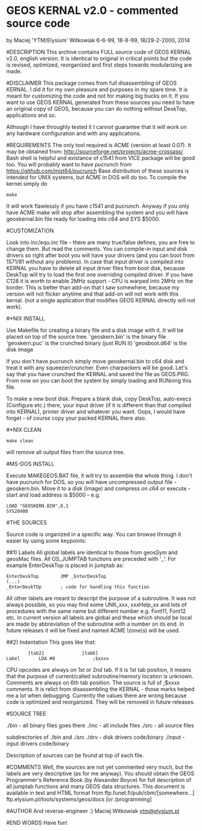 

GEOS KERNAL v2.0 - commented source code
========================================
by Maciej 'YTM/Elysium' Witkowiak
6-6-99, 18-8-99, 18/29-2-2000, 2014



#DESCRIPTION
This archive contains FULL source code of GEOS KERNAL v2.0, english version.
It is identical to original in critical points but the code is revised,
optimized, reorganized and first steps towards modularizing are made.



#DISCLAIMER
This package comes from full disassembling of GEOS KERNAL. I did it for my
own pleasure and purposes in my spare time. It is meant for customizing the
code and not for making big bucks on it. If you want to use GEOS KERNAL
generated from these sources you need to have an original copy of GEOS,
because you can do nothing without DeskTop, applications and so.

Although I have throughly tested it I cannot guarantee that it will work on
any hardware configuration and with any applications.



#REQUIREMENTS
The only tool required is ACME (version at least 0.07). It may be obtained
from:
http://sourceforge.net/projects/acme-crossass/
Bash shell is helpful and existance of c1541 from VICE package will be good
too. You will probably want to have pucrunch from 
https://github.com/mist64/pucrunch
Base distribution of these sources is intended for UNIX systems, but ACME in
DOS will do too.
To compile the kernel simply do
```
make
```
It will work flawlessly if you have c1541 and pucrunch. Anyway if you only
have ACME make will stop after assembling the system and you will have
geoskernal.bin file ready for loading into c64 and SYS $5000.


#CUSTOMIZATION

Look into inc/equ.inc file - there are many true/false defines, you are free
to change them. But read the comments. You can compile-in input and disk
drivers so right after boot you will have your drivers (and you can boot from
1571/81 without any problems). In case that input driver is compiled into
KERNAL you have to delete all input driver files from boot disk, because
DeskTop will try to load the first one overriding compiled driver.
If you have C128 it is worth to enable 2MHz support - CPU is warped into 2MHz
on the border. This is better than add-on that I saw somewhere, because my
version will not flicker anytime and that add-on will not work with this
kernal. (not a single application that modifies GEOS KERNAL directly will not
work).



#*NIX INSTALL

Use Makefile for creating a binary file and a disk image with it. It will
be placed on top of the source tree.
'geoskern.bin' is the binary file
'geoskern.puc' is the crunched binary (just RUN it)
'geosboot.d64'   is the disk image

If you don't have pucrunch simply move geoskernal.bin to c64 disk and treat it
with any squeezer/cruncher. Even charpackers will be good. Let's say
that you have crunched the KERNAL and saved the file as GEOS.PRG. From now on
you can boot the system by simply loading and RUNning this file.

To make a new boot disk:
Prepare a blank disk, copy DeskTop, auto-execs (Configure etc.) there,
your input driver (if it is different than that compiled into KERNAL), printer
driver and whatever you want. Oops, I would have forget - of course copy your
packed KERNAL there also.



#*NIX CLEAN
```
make clean
```
will remove all output files from the source tree.


#MS-DOS INSTALL

Execute MAKEGEOS.BAT file, it will try to assemble the whole thing. I don't have pucrunch for
DOS, so you will have uncompressed output file - geoskern.bin. Move it to a disk (image) and
compress on c64 or execute - start and load address is $5000 - e.g.
```
LOAD "GEOSKERN.BIN",8,1
SYS20480
```

#THE SOURCES

Source code is organized in a specific way. You can browse through it easier
by using some keypoints:

##1) Labels
All global labels are identical to those from geosSym and geosMac files. All
OS_JUMPTAB functions are preceded with '_'. For example EnterDeskTop is placed
in jumptab as:
```
EnterDeskTop		JMP _EnterDeskTop
(...)
_EnterDeskTOp		; code for handling this function
```

All other labels are meant to descript the purpose of a subroutine. It was not
always possible, so you may find some UNK_xxx, xxxHelp_xx and lots of
procedures with the same name but different number e.g. Font11, Font12 etc.
In current version all labels are global and these which should be local are
made by abbreviation of the subroutine with a number on its end.
In future releases it will be fixed and named ACME !zone(s) will be used.

##2) Indentation
This goes like that:
```
		[tab2]				[tab6]
Label		LDA #0				;$xxxx
```

CPU opcodes are always on 1st or 2nd tab. If it is 1st tab position, it means
that the purpose of current/called subroutine/memory location is unknown.
Comments are always on 6th tab position. The source is full of ;$xxxx
comments. It is relict from disassembling the KERNAL - those marks helped me
a lot when debugging. Currently the values there are wrong because code is
optimized and reorganized. They will be removed in future releases.

#SOURCE TREE

./bin	-	all binary files goes there
./inc	-	all include files
./src	-	all source files

subdirectories of ./bin and ./src
./drv	-	disk drivers code/binary
./input	-	input drivers code/binary

Description of sources can be found at top of each file.



#COMMENTS
Well, the sources are not yet commented very much, but the labels are very
descriptive (as for me anyway). You should obtain the GEOS Programmer's
Reference Book (by Alexander Boyce) for full description of all jumptab
functions and many GEOS data structures. This document is available in text
and HTML format from
ftp.funet.fi/pub/cbm/[somewhere...]
ftp.elysium.pl/tools/systems/geos/docs [or /programming]



#AUTHOR
And reverse-engineer :}
Maciej Witkowiak
ytm@elysium.pl


#END WORDS
Have fun!
